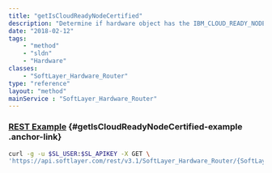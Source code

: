 ```yaml
---
title: "getIsCloudReadyNodeCertified"
description: "Determine if hardware object has the IBM_CLOUD_READY_NODE_CERTIFIED attribute."
date: "2018-02-12"
tags:
    - "method"
    - "sldn"
    - "Hardware"
classes:
    - "SoftLayer_Hardware_Router"
type: "reference"
layout: "method"
mainService : "SoftLayer_Hardware_Router"
---
```


### [REST Example](#getIsCloudReadyNodeCertified-example) <a href="/article/rest/"><i class="fas fa-question"></i></a> {#getIsCloudReadyNodeCertified-example .anchor-link} 
```bash
curl -g -u $SL_USER:$SL_APIKEY -X GET \
'https://api.softlayer.com/rest/v3.1/SoftLayer_Hardware_Router/{SoftLayer_Hardware_RouterID}/getIsCloudReadyNodeCertified'
```
